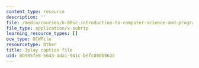 ```yaml
---
content_type: resource
description: ''
file: /media/courses/6-00sc-introduction-to-computer-science-and-programming-spring-2011/8b985fe85643ada1941cbefc800b862c_pjLbxB9TXJs.srt
file_type: application/x-subrip
learning_resource_types: []
ocw_type: OCWFile
resourcetype: Other
title: 3play caption file
uid: 8b985fe8-5643-ada1-941c-befc800b862c
---
```

